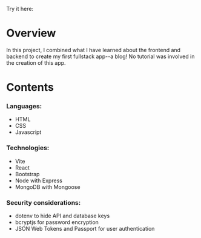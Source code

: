 Try it here: 

# Overview

In this project, I combined what I have learned about the frontend and backend to create my first fullstack app--a blog! No tutorial was involved in the creation of this app.

# Contents

### Languages:
- HTML
- CSS
- Javascript

### Technologies:
- Vite 
- React 
- Bootstrap
- Node with Express
- MongoDB with Mongoose 

### Security considerations:
- dotenv to hide API and database keys
- bcryptjs for password encryption
- JSON Web Tokens and Passport for user authentication